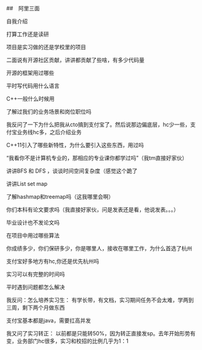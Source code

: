 ##　阿里三面

自我介绍

打算工作还是读研

项目是实习做的还是学校里的项目

二面说有开源社区贡献，讲讲都贡献了些啥，有多少代码量

开源的框架用过哪些

平时写代码用什么语言

C++一般什么时候用

了解过我们的业务场景和岗位职位吗

我反问了一下为什么把我从cto搞到支付宝了。然后说那边偏底层，hc少一些，支付宝业务线hc多，之后介绍业务

C++11引入了哪些新特性，为什么要引入这些东西，用过吗

“我看你不是计算机专业的，那相应的专业课你都学过吗”（我tm直接好家伙）

讲讲BFS 和 DFS ，谈谈时间空间复杂度（感觉这个跪了

讲讲List set map

了解hashmap和treemap吗（这我哪里会啊）

你们本科有论文要求吗（我直接好家伙，问是发表还是看，他说发表。。。）

毕业设计也不发论文吗

在项目中用过哪些算法

你成绩多少，你们保研多少，你是哪里人，接收在哪里工作，为什么首选了杭州

支付宝好多地方有hc,你还是优先杭州吗

实习可以有完整的时间吗

平时遇到问题都怎么解决



我反问：怎么培养实习生： 有学长带，有文档，实习期间任务不会太难，学两到三周，剩下两个月做东西

支付宝基本都是java，需要扛高并发

我又问了实习转正： 以前都是只能转50%，因为转正直接发sp。去年开始形势有变，业务部门hc很多，实习和校招的比例几乎为1：1

